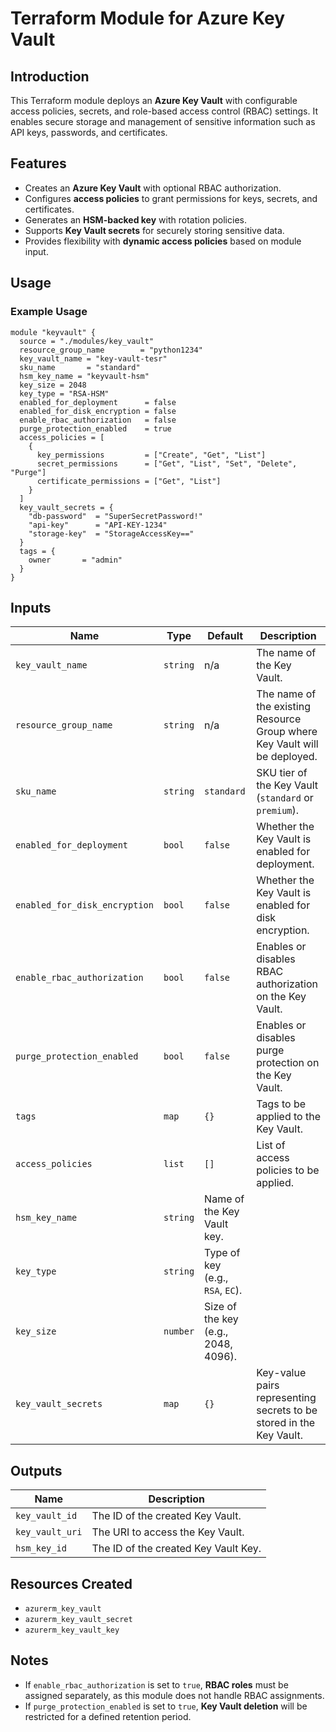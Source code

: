 # Terraform Module for Azure Key Vault

## Introduction
This Terraform module deploys an **Azure Key Vault** with configurable access policies, secrets, and role-based access control (RBAC) settings. It enables secure storage and management of sensitive information such as API keys, passwords, and certificates.

## Features
- Creates an **Azure Key Vault** with optional RBAC authorization.
- Configures **access policies** to grant permissions for keys, secrets, and certificates.
- Generates an **HSM-backed key** with rotation policies.
- Supports **Key Vault secrets** for securely storing sensitive data.
- Provides flexibility with **dynamic access policies** based on module input.

## Usage
### Example Usage
```hcl
module "keyvault" {
  source = "./modules/key_vault"
  resource_group_name        = "python1234"
  key_vault_name = "key-vault-tesr"
  sku_name       = "standard"
  hsm_key_name = "keyvault-hsm"
  key_size = 2048
  key_type = "RSA-HSM"
  enabled_for_deployment      = false
  enabled_for_disk_encryption = false
  enable_rbac_authorization   = false
  purge_protection_enabled    = true
  access_policies = [
    {
      key_permissions         = ["Create", "Get", "List"]
      secret_permissions      = ["Get", "List", "Set", "Delete", "Purge"]
      certificate_permissions = ["Get", "List"]
    }
  ]
  key_vault_secrets = {
    "db-password"  = "SuperSecretPassword!"
    "api-key"      = "API-KEY-1234"
    "storage-key"  = "StorageAccessKey=="
  }
  tags = {
    owner       = "admin"
  }
}
```

## Inputs
| Name                      | Type        | Default | Description |
|---------------------------|------------|---------|-------------|
| `key_vault_name`          | `string`   | n/a     | The name of the Key Vault. |
| `resource_group_name`     | `string`   | n/a     | The name of the existing Resource Group where Key Vault will be deployed. |
| `sku_name`                | `string`   | `standard` | SKU tier of the Key Vault (`standard` or `premium`). |
| `enabled_for_deployment`  | `bool`     | `false` | Whether the Key Vault is enabled for deployment. |
| `enabled_for_disk_encryption` | `bool` | `false` | Whether the Key Vault is enabled for disk encryption. |
| `enable_rbac_authorization` | `bool`   | `false` | Enables or disables RBAC authorization on the Key Vault. |
| `purge_protection_enabled` | `bool`    | `false` | Enables or disables purge protection on the Key Vault. |
| `tags`                    | `map`      | `{}`    | Tags to be applied to the Key Vault. |
| `access_policies`         | `list`     | `[]`    | List of access policies to be applied. |
| `hsm_key_name`                | `string`     | Name of the Key Vault key. |
| `key_type`                    | `string`     | Type of key (e.g., `RSA`, `EC`). |
| `key_size`                    | `number`     | Size of the key (e.g., 2048, 4096). |
| `key_vault_secrets`       | `map`      | `{}`    | Key-value pairs representing secrets to be stored in the Key Vault. |

## Outputs
| Name              | Description |
|------------------|-------------|
| `key_vault_id`  | The ID of the created Key Vault. |
| `key_vault_uri` | The URI to access the Key Vault. |
| `hsm_key_id`         | The ID of the created Key Vault Key. |


## Resources Created
- `azurerm_key_vault`
- `azurerm_key_vault_secret`
- `azurerm_key_vault_key`

## Notes
- If `enable_rbac_authorization` is set to `true`, **RBAC roles** must be assigned separately, as this module does not handle RBAC assignments.
- If `purge_protection_enabled` is set to `true`, **Key Vault deletion** will be restricted for a defined retention period.
